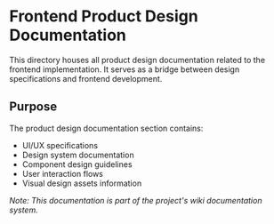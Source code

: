 # Frontend Product Design Documentation

This directory houses all product design documentation related to the frontend implementation. It serves as a bridge between design specifications and frontend development.

## Purpose

The product design documentation section contains:
- UI/UX specifications
- Design system documentation
- Component design guidelines
- User interaction flows
- Visual design assets information

*Note: This documentation is part of the project's wiki documentation system.*
